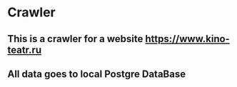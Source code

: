 # Crawler
## This is a crawler for a website https://www.kino-teatr.ru
## All data goes to local Postgre DataBase
